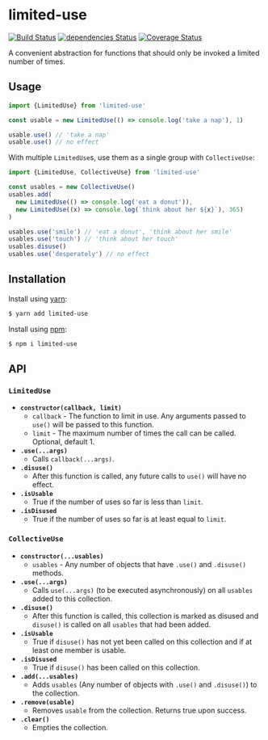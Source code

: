 # limited-use

[![Build Status](https://travis-ci.org/albytseng/limited-use.svg?branch=master)](https://travis-ci.org/albytseng/limited-use) [![dependencies Status](https://david-dm.org/albytseng/limited-use/status.svg)](https://david-dm.org/albytseng/limited-use) [![Coverage Status](https://coveralls.io/repos/github/albytseng/limited-use/badge.svg?branch=master)](https://coveralls.io/github/albytseng/limited-use?branch=master)

A convenient abstraction for functions that should only be invoked a limited number of times.

## Usage

```javascript
import {LimitedUse} from 'limited-use'

const usable = new LimitedUse(() => console.log('take a nap'), 1)

usable.use() // 'take a nap'
usable.use() // no effect
```

With multiple `LimitedUse`s, use them as a single group with `CollectiveUse`:

```javascript
import {LimitedUse, CollectiveUse} from 'limited-use'

const usables = new CollectiveUse()
usables.add(
  new LimitedUse(() => console.log('eat a donut')),
  new LimitedUse((x) => console.log(`think about her ${x}`), 365)
)

usables.use('smile') // 'eat a donut', 'think about her smile'
usables.use('touch') // 'think about her touch'
usables.disuse()
usables.use('desperately') // no effect
```

## Installation

Install using [yarn](https://yarnpkg.com/en/):

```bash
$ yarn add limited-use
```

Install using [npm](http://npmjs.com):

```bash
$ npm i limited-use
```

## API

### `LimitedUse`

- __`constructor(callback, limit)`__
  - `callback` - The function to limit in use. Any arguments passed to `use()` will be passed to this function.
  - `limit` - The maximum number of times the call can be called. Optional, default 1.
- __`.use(...args)`__
  - Calls `callback(...args)`.
- __`.disuse()`__
  - After this function is called, any future calls to `use()` will have no effect.
- __`.isUsable`__
  - True if the number of uses so far is less than `limit`.
- __`.isDisused`__
  - True if the number of uses so far is at least equal to `limit`.

### `CollectiveUse`

- __`constructor(...usables)`__
  - `usables` - Any number of objects that have `.use()` and `.disuse()` methods.
- __`.use(...args)`__
  - Calls `use(...args)` (to be executed asynchronously) on all `usables` added to this collection.
- __`.disuse()`__
  - After this function is called, this collection is marked as disused and `disuse()` is called on all `usables` that had been added.
- __`.isUsable`__
  - True if `disuse()` has not yet been called on this collection and if at least one member is usable.
- __`.isDisused`__
  - True if `disuse()` has been called on this collection.
- __`.add(...usables)`__
  - Adds `usables` (Any number of objects with `.use()` and `.disuse()`) to the collection.
- __`.remove(usable)`__
  - Removes `usable` from the collection. Returns true upon success.
- __`.clear()`__
  - Empties the collection.
